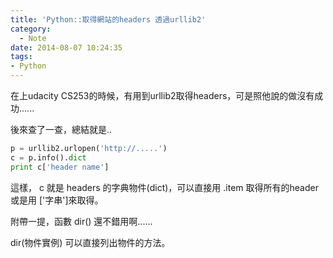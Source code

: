 ```yaml
---
title: 'Python::取得網站的headers 透過urllib2'
category:
  - Note
date: 2014-08-07 10:24:35
tags:
- Python
---
```



在上udacity CS253的時候，有用到urllib2取得headers，可是照他說的做沒有成功......

後來查了一查，總結就是..

<!--more-->

``` Python
p = urllib2.urlopen('http://.....')
c = p.info().dict
print c['header name']
```

這樣， c 就是 headers 的字典物件(dict)，可以直接用 .item 取得所有的header或是用 ['字串']來取得。

附帶一提，函數  dir()  還不錯用啊......

dir(物件實例)  可以直接列出物件的方法。
